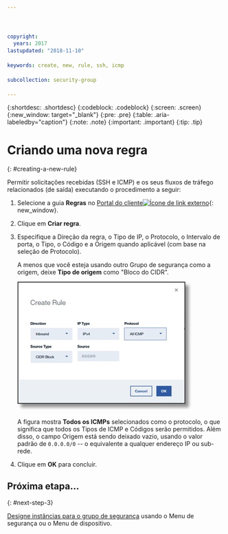 ```yaml
---



copyright:
  years: 2017
lastupdated: "2018-11-10"

keywords: create, new, rule, ssh, icmp

subcollection: security-group

---
```


{:shortdesc: .shortdesc}
{:codeblock: .codeblock}
{:screen: .screen}
{:new_window: target="_blank"}
{:pre: .pre}
{:table: .aria-labeledby="caption"}
{:note: .note}
{:important: .important}
{:tip: .tip}

# Criando uma nova regra
{: #creating-a-new-rule}

Permitir solicitações recebidas (SSH e ICMP) e os seus fluxos de tráfego relacionados (de saída) executando o procedimento a seguir:

1. Selecione a guia **Regras** no [Portal do cliente![Ícone de link externo](../../icons/launch-glyph.svg "Ícone de link externo")](https://cloud.ibm.com/classic){: new_window}.
2. Clique em **Criar regra**.
3. Especifique a Direção da regra, o Tipo de IP, o Protocolo, o Intervalo de porta, o Tipo, o Código e a Origem quando aplicável (com base na seleção de Protocolo).

	A menos que você esteja usando outro Grupo de segurança como a origem, deixe **Tipo de origem** como "Bloco do CIDR".

	![Criar uma regra](./images/rule_sg.jpg)

	A figura mostra **Todos os ICMPs** selecionados como o protocolo, o que significa que todos os Tipos de ICMP e Códigos serão permitidos. Além disso, o campo Origem está sendo deixado vazio, usando o valor padrão de `0.0.0.0/0` -- o equivalente a qualquer endereço IP ou sub-rede.

4. Clique em **OK** para concluir.

## Próxima etapa...
{: #next-step-3}

[Designe instâncias para o grupo de segurança](/docs/infrastructure/security-groups?topic=security-groups-assigning-instances-to-the-security-group) usando o Menu de segurança ou o Menu de dispositivo.
